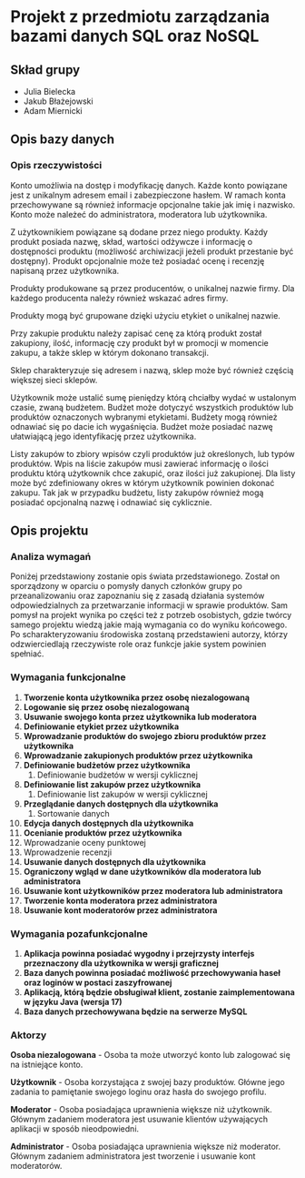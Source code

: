 # Projekt z przedmiotu zarządzania bazami danych SQL oraz NoSQL



## Skład grupy

- Julia Bielecka
- Jakub Błażejowski
- Adam Miernicki


## Opis bazy danych

### Opis rzeczywistości

Konto umożliwia na dostęp i modyfikację danych. Każde konto powiązane jest z unikalnym adresem email i zabezpieczone hasłem. W ramach konta przechowywane są również informacje opcjonalne takie jak imię i nazwisko. Konto może należeć do administratora, moderatora lub użytkownika.

Z użytkownikiem powiązane są dodane przez niego produkty. Każdy produkt posiada nazwę, skład, wartości odżywcze i informację o dostępności produktu (możliwość archiwizacji jeżeli produkt przestanie być dostępny). Produkt opcjonalnie może też posiadać ocenę i recenzję napisaną przez użytkownika.

Produkty produkowane są przez producentów, o unikalnej nazwie firmy. Dla każdego producenta należy również wskazać adres firmy.

Produkty mogą być grupowane dzięki użyciu etykiet o unikalnej nazwie.

Przy zakupie produktu należy zapisać cenę za którą produkt został zakupiony, ilość, informację czy produkt był w promocji w momencie zakupu, a także sklep w którym dokonano transakcji.

Sklep charakteryzuje się adresem i nazwą, sklep może być również częścią większej sieci sklepów.

Użytkownik może ustalić sumę pieniędzy którą chciałby wydać w ustalonym czasie, zwaną budżetem. Budżet może dotyczyć wszystkich produktów lub produktów oznaczonych wybranymi etykietami. Budżety mogą również odnawiać się po dacie ich wygaśnięcia. Budżet może posiadać nazwę ułatwiającą jego identyfikację przez użytkownika.

Listy zakupów to zbiory wpisów czyli produktów już określonych, lub typów produktów. Wpis na liście zakupów musi zawierać informację o ilości produktu którą użytkownik chce zakupić, oraz ilości już zakupionej. Dla listy może być zdefiniowany okres w którym użytkownik powinien dokonać zakupu. Tak jak w przypadku budżetu, listy zakupów również mogą posiadać opcjonalną nazwę i odnawiać się cyklicznie.

## Opis projektu

### Analiza wymagań

Poniżej przedstawiony zostanie opis świata przedstawionego. Został on sporządzony w oparciu o pomysły danych członków grupy po przeanalizowaniu oraz zapoznaniu się z zasadą działania systemów odpowiedzialnych za przetwarzanie informacji w sprawie produktów. Sam pomysł na projekt wynika po części też z potrzeb osobistych, gdzie twórcy samego projektu wiedzą jakie mają wymagania co do wyniku końcowego. Po scharakteryzowaniu środowiska zostaną przedstawieni autorzy, którzy odzwierciedlają rzeczywiste role oraz funkcje jakie system powinien spełniać.

### Wymagania funkcjonalne

1. **Tworzenie konta użytkownika przez osobę niezalogowaną**
2. **Logowanie się przez osobę niezalogowaną**
3. **Usuwanie swojego konta przez użytkownika lub moderatora**
4. **Definiowanie etykiet przez użytkownika**
5. **Wprowadzanie produktów do swojego zbioru produktów przez użytkownika**
6. **Wprowadzanie zakupionych produktów przez użytkownika**
7. **Definiowanie budżetów przez użytkownika**
   1. Definiowanie budżetów w wersji cyklicznej
8. **Definiowanie list zakupów przez użytkownika**
   1. Definiowanie list zakupów w wersji cyklicznej
9. **Przeglądanie danych dostępnych dla użytkownika**
   1. Sortowanie danych
10. **Edycja danych dostępnych dla użytkownika**
11. **Ocenianie produktów przez użytkownika**
   1. Wprowadzanie oceny punktowej
   2. Wprowadzenie recenzji
12. **Usuwanie danych dostępnych dla użytkownika**
13. **Ograniczony wgląd w dane użytkowników dla moderatora lub administratora**
14. **Usuwanie kont użytkowników przez moderatora lub administratora** 
15. **Tworzenie konta moderatora przez administratora**
16. **Usuwanie kont moderatorów przez administratora**

### Wymagania pozafunkcjonalne

1. **Aplikacja powinna posiadać wygodny i przejrzysty interfejs przeznaczony dla użytkownika w wersji graficznej**
2. **Baza danych powinna posiadać możliwość przechowywania haseł oraz loginów w postaci zaszyfrowanej**
3. **Aplikacją, którą będzie obsługiwał klient, zostanie zaimplementowana w języku Java (wersja 17)**
4. **Baza danych przechowywana będzie na serwerze MySQL**

### Aktorzy

**Osoba niezalogowana** - Osoba ta może utworzyć konto lub zalogować się na istniejące konto.

**Użytkownik** - Osoba korzystająca z swojej bazy produktów. Główne jego zadania to pamiętanie swojego loginu oraz hasła do swojego profilu.

**Moderator** - Osoba posiadająca uprawnienia większe niż użytkownik. Głównym zadaniem moderatora jest usuwanie klientów używających aplikacji w sposób nieodpowiedni.

**Administrator** - Osoba posiadająca uprawnienia większe niż moderator. Głównym zadaniem administratora jest tworzenie i usuwanie kont moderatorów.
